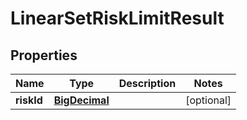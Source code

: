 
# LinearSetRiskLimitResult

## Properties
Name | Type | Description | Notes
------------ | ------------- | ------------- | -------------
**riskId** | [**BigDecimal**](BigDecimal.md) |  |  [optional]



